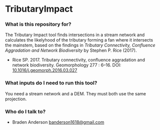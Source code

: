 # TributaryImpact

### What is this repository for? ###

The Tributary Impact tool finds intersections in a stream network and calculates the likelyhood of the tributary forming a fan where it intersects the mainstem, based on the findings in *Tributary Connectivity, Confluence Aggradation and Network Biodiversity* by Stephen P. Rice (2017).

- Rice SP. 2017. Tributary connectivity, confluence aggradation and network biodiversity. Geomorphology 277 : 6–16. DOI: [10.1016/j.geomorph.2016.03.027](http://dx.doi.org/10.1016/j.geomorph.2016.03.027)

### What inputs do I need to run this tool? ###

You need a stream network and a DEM. They must both use the same projection.

### Who do I talk to? ###

* Braden Anderson
	banderson1618@gmail.com
